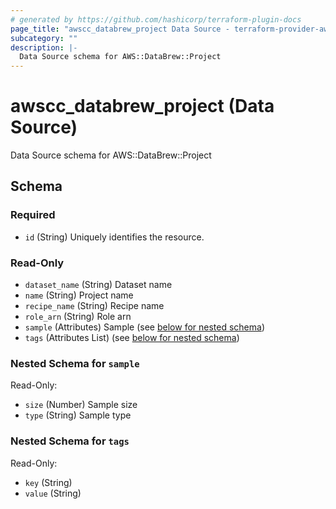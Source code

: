 ```yaml
---
# generated by https://github.com/hashicorp/terraform-plugin-docs
page_title: "awscc_databrew_project Data Source - terraform-provider-awscc"
subcategory: ""
description: |-
  Data Source schema for AWS::DataBrew::Project
---
```


# awscc_databrew_project (Data Source)

Data Source schema for AWS::DataBrew::Project



<!-- schema generated by tfplugindocs -->
## Schema

### Required

- `id` (String) Uniquely identifies the resource.

### Read-Only

- `dataset_name` (String) Dataset name
- `name` (String) Project name
- `recipe_name` (String) Recipe name
- `role_arn` (String) Role arn
- `sample` (Attributes) Sample (see [below for nested schema](#nestedatt--sample))
- `tags` (Attributes List) (see [below for nested schema](#nestedatt--tags))

<a id="nestedatt--sample"></a>
### Nested Schema for `sample`

Read-Only:

- `size` (Number) Sample size
- `type` (String) Sample type


<a id="nestedatt--tags"></a>
### Nested Schema for `tags`

Read-Only:

- `key` (String)
- `value` (String)


